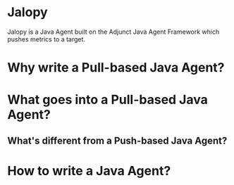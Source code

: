 # Jalopy
Jalopy is a Java Agent built on the Adjunct Java Agent Framework which pushes metrics to a target. 

# Why write a Pull-based Java Agent?

# What goes into a Pull-based Java Agent?

## What's different from a Push-based Java Agent?

# How to write a Java Agent? 

